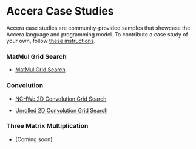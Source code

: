 [//]: # (Project: Accera)
[//]: # (Version: v1.2.13)

# Accera Case Studies

Accera case studies are community-provided samples that showcase the Accera language and programming model. To contribute a case study of your own, follow [these instructions](CONTRIBUTING.md).

### MatMul Grid Search

- [MatMul Grid Search](https://github.com/marina-neseem/Accera-High-Perf-DL/blob/9e0ab7646af6ced2c85dc61c7ece2d764a91644e/case_studies/matmul_gridsearch_on_avx2/README.md)

### Convolution

- [NCHWc 2D Convolution Grid Search](https://github.com/marina-neseem/Accera-High-Perf-DL/blob/9e0ab7646af6ced2c85dc61c7ece2d764a91644e/case_studies/nchwc_convolution_gridsearch/README.md)

- [Unrolled 2D Convolution Grid Search](https://github.com/marina-neseem/Accera-High-Perf-DL/blob/2730675d9a3779631161db6113b2566c54ab23f9/case_studies/unrolled_convolution_gridsearch/README.md)

### Three Matrix Multiplication

- (Coming soon)
